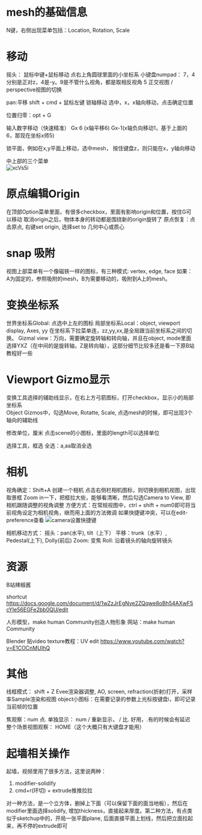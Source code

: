 

# mesh的基础信息
N键，右侧出现菜单包括：Location, Rotation, Scale


# 移动
摇头：
鼠标中键+鼠标移动
点右上角圆球里面的小坐标系
小键盘numpad：
7，4 分别是正对z，4是-y。9是不管什么视角，都是取相反视角
5 正交视图 / perspective视图的切换

pan:平移
shift + cmd + 鼠标左键
锁轴移动
选中，x，x轴向移动，点击确定位置

位置归零：opt + G

输入数字移动（快速精准）
Gx 6 (x轴平移6) Gx-1(x轴负向移动1，基于上面的6，那现在坐标x师5)

锁平面，例如在x,y平面上移动，选中mesh， 按住键盘z，则只能在x，y轴向移动


中上部的三个菜单  
![xcVs5i](https://para-1255470189.cos.ap-nanjing.myqcloud.com/uPic/xcVs5i.png)


# 原点编辑Origin
在顶部Option菜单里面，有很多checkbox，里面有影响origin和位置，按住G可以移动
取消origin之后，物体本身的转动都是围绕新的origin旋转了
原点恢复：点击原点, 右键set origin,  选择set to 几何中心或质心


# snap 吸附
视图上部菜单有一个像磁铁一样的图标，有三种模式: vertex, edge, face
如果：A为固定的，参照吸附的mesh，B为需要移动的，吸附到A上的mesh。


# 变换坐标系
世界坐标系Global: 点选中上左的图标
局部坐标系Local：object, viewport display, Axes, yy
在坐标系下拉菜单连，zz,yy,xx,是全局跟当前坐标系之间的切换。
Gizmal view：万向，需要确定旋转轴和转向轴，并且在object, mode里面选择YXZ（在中间的是旋转轴，Z是转向轴），这部分细节比较多还是看一下原B站教程好一些


# Viewport Gizmo显示
变换工具选择的辅助线显示，在右上方弓箭图标，打开checkbox，显示小的局部坐标系  
Object Gizmos中，勾选Move, Rotatte, Scale, 点选mesh的时候，即可出现3个轴向的辅助线



修改单位，厘米
点击scene的小图标，里面的length可以选择单位

选择工具，框选
全选：a,aa取消全选

# 相机
视角确定：Shift+A 创建一个相机
点击右侧栏相机图标，则切换到相机视图，出现取景框
Zoom in一下，把框拉大些，能够看清晰，然后勾选Camera to View, 即相机跟随调整的视角调整
方便方式：在常规视图中，ctrl + shift + num0即可将当前视角设定为相机视角，继而用上面的方法微调
如果快捷键冲突，可以在edit-preference查看
![camera设置快捷键](https://para-1255470189.cos.ap-nanjing.myqcloud.com/uPic/x9C2oQ.png)


相机移动方式：
摇头：pan(水平), tilt（上下）
平移：trunk（水平）, Pedestal(上下), Dolly(前后)
Zoom: 变焦
Roll: 沿着镜头的轴向旋转镜头  




# 资源
B站辣椒酱

shortcut
https://docs.google.com/document/d/1wZzJrEgNye2ZQqwe8oBh54AXwF5cYIe56EGFe2bb0QU/edit


人形模型，make human Community创造人物形象
网站：make human Community

Blender 贴video texture教程：UV edit
https://www.youtube.com/watch?v=E1COCnMUIhQ



# 其他
线框模式： shift + Z
Evee渲染器调整, AO, screen, refraction(折射)打开，采样率Sample渲染和视图
object小图标：在需要记录的参数上光标按键盘i，即可记录当前帧的位置

焦观察：num 点.
单独显示： num  / 重新显示， / 比. 好用，.有的时候会有延迟
整个场景视图观察： HOME（这个大概只有大键盘才能用）

# 起墙相关操作
起墙，视频里用了很多方法，这里说两种：
1. modifier-solidify
2. cmd+r(环切) + extrude推推拉拉

对一种方法，是一个立方体，删掉上下面（可以保留下面的面当地板），然后在modifier里面选择solidify, 增加thickness，直接起来厚度。第二种方法，有点类似于sketchup中的，开局一张平面plane, 后面直接平面上划线，然后把立面拉起来，再不停的extrude即可


